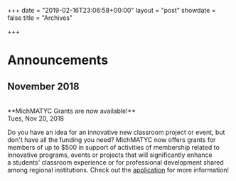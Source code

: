 +++
date = "2019-02-16T23:06:58+00:00"
layout = "post"
showdate = false
title = "Archives"

+++

# Announcements

## November 2018
<br/>
**MichMATYC Grants are now available!**<br/>
Tues, Nov 20, 2018

Do you have an idea for an innovative new classroom project or event, but don't have all the funding you need? MichMATYC now offers grants for members of up to $500 in support of activities of membership related to innovative programs, events or projects that will significantly enhance a students' classroom experience or for professional development shared among regional institutions. Check out the [application](https://bit.ly/michmatycgrants) for more information!
